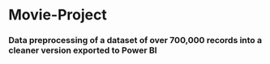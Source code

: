 # Movie-Project

### Data preprocessing of a dataset of over 700,000 records into a cleaner version exported to Power BI

